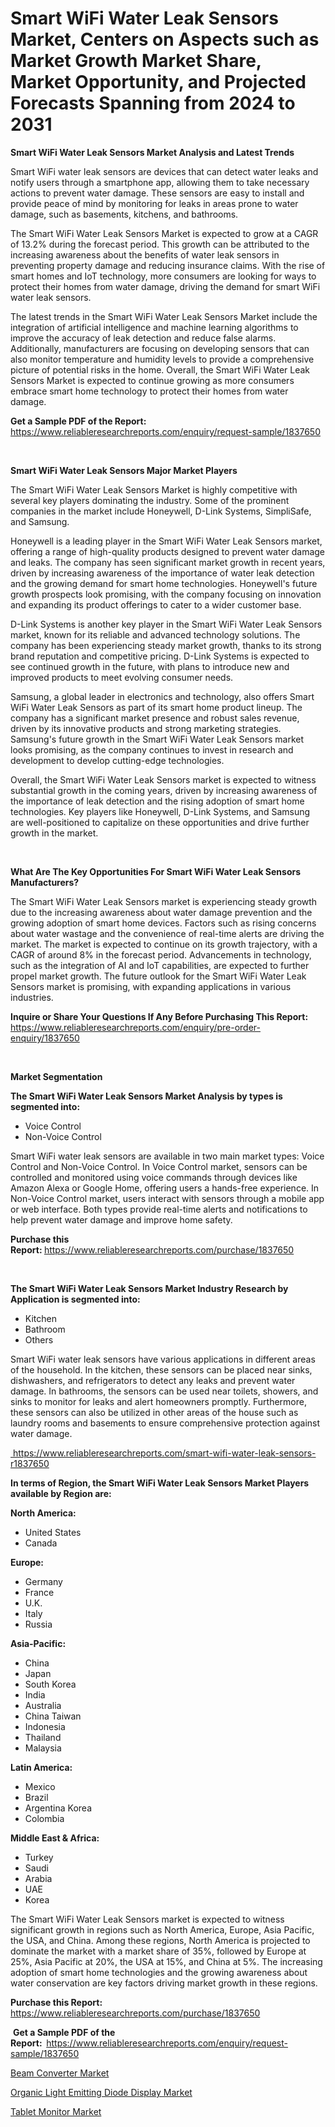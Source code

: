 <p><h1>Smart WiFi Water Leak Sensors Market, Centers on Aspects such as Market Growth Market Share, Market Opportunity, and Projected Forecasts Spanning from 2024 to 2031</h1></p><p><strong>Smart WiFi Water Leak Sensors Market Analysis and Latest Trends</strong></p>
<p><p>Smart WiFi water leak sensors are devices that can detect water leaks and notify users through a smartphone app, allowing them to take necessary actions to prevent water damage. These sensors are easy to install and provide peace of mind by monitoring for leaks in areas prone to water damage, such as basements, kitchens, and bathrooms.</p><p>The Smart WiFi Water Leak Sensors Market is expected to grow at a CAGR of 13.2% during the forecast period. This growth can be attributed to the increasing awareness about the benefits of water leak sensors in preventing property damage and reducing insurance claims. With the rise of smart homes and IoT technology, more consumers are looking for ways to protect their homes from water damage, driving the demand for smart WiFi water leak sensors.</p><p>The latest trends in the Smart WiFi Water Leak Sensors Market include the integration of artificial intelligence and machine learning algorithms to improve the accuracy of leak detection and reduce false alarms. Additionally, manufacturers are focusing on developing sensors that can also monitor temperature and humidity levels to provide a comprehensive picture of potential risks in the home. Overall, the Smart WiFi Water Leak Sensors Market is expected to continue growing as more consumers embrace smart home technology to protect their homes from water damage.</p></p>
<p><strong>Get a Sample PDF of the Report:&nbsp;</strong> <a href="https://www.reliableresearchreports.com/enquiry/request-sample/1837650">https://www.reliableresearchreports.com/enquiry/request-sample/1837650</a></p>
<p>&nbsp;</p>
<p><strong>Smart WiFi Water Leak Sensors Major Market Players</strong></p>
<p><p>The Smart WiFi Water Leak Sensors Market is highly competitive with several key players dominating the industry. Some of the prominent companies in the market include Honeywell, D-Link Systems, SimpliSafe, and Samsung.</p><p>Honeywell is a leading player in the Smart WiFi Water Leak Sensors market, offering a range of high-quality products designed to prevent water damage and leaks. The company has seen significant market growth in recent years, driven by increasing awareness of the importance of water leak detection and the growing demand for smart home technologies. Honeywell's future growth prospects look promising, with the company focusing on innovation and expanding its product offerings to cater to a wider customer base.</p><p>D-Link Systems is another key player in the Smart WiFi Water Leak Sensors market, known for its reliable and advanced technology solutions. The company has been experiencing steady market growth, thanks to its strong brand reputation and competitive pricing. D-Link Systems is expected to see continued growth in the future, with plans to introduce new and improved products to meet evolving consumer needs.</p><p>Samsung, a global leader in electronics and technology, also offers Smart WiFi Water Leak Sensors as part of its smart home product lineup. The company has a significant market presence and robust sales revenue, driven by its innovative products and strong marketing strategies. Samsung's future growth in the Smart WiFi Water Leak Sensors market looks promising, as the company continues to invest in research and development to develop cutting-edge technologies.</p><p>Overall, the Smart WiFi Water Leak Sensors market is expected to witness substantial growth in the coming years, driven by increasing awareness of the importance of leak detection and the rising adoption of smart home technologies. Key players like Honeywell, D-Link Systems, and Samsung are well-positioned to capitalize on these opportunities and drive further growth in the market.</p></p>
<p>&nbsp;</p>
<p><strong>What Are The Key Opportunities For Smart WiFi Water Leak Sensors Manufacturers?</strong></p>
<p><p>The Smart WiFi Water Leak Sensors market is experiencing steady growth due to the increasing awareness about water damage prevention and the growing adoption of smart home devices. Factors such as rising concerns about water wastage and the convenience of real-time alerts are driving the market. The market is expected to continue on its growth trajectory, with a CAGR of around 8% in the forecast period. Advancements in technology, such as the integration of AI and IoT capabilities, are expected to further propel market growth. The future outlook for the Smart WiFi Water Leak Sensors market is promising, with expanding applications in various industries.</p></p>
<p><strong>Inquire or Share Your Questions If Any Before Purchasing This Report:</strong> <a href="https://www.reliableresearchreports.com/enquiry/pre-order-enquiry/1837650">https://www.reliableresearchreports.com/enquiry/pre-order-enquiry/1837650</a></p>
<p>&nbsp;</p>
<p><strong>Market Segmentation</strong></p>
<p><strong>The Smart WiFi Water Leak Sensors Market Analysis by types is segmented into:</strong></p>
<p><ul><li>Voice Control</li><li>Non-Voice Control</li></ul></p>
<p><p>Smart WiFi water leak sensors are available in two main market types: Voice Control and Non-Voice Control. In Voice Control market, sensors can be controlled and monitored using voice commands through devices like Amazon Alexa or Google Home, offering users a hands-free experience. In Non-Voice Control market, users interact with sensors through a mobile app or web interface. Both types provide real-time alerts and notifications to help prevent water damage and improve home safety.</p></p>
<p><strong>Purchase this Report:&nbsp;</strong><a href="https://www.reliableresearchreports.com/purchase/1837650">https://www.reliableresearchreports.com/purchase/1837650</a></p>
<p>&nbsp;</p>
<p><strong>The Smart WiFi Water Leak Sensors Market Industry Research by Application is segmented into:</strong></p>
<p><ul><li>Kitchen</li><li>Bathroom</li><li>Others</li></ul></p>
<p><p>Smart WiFi water leak sensors have various applications in different areas of the household. In the kitchen, these sensors can be placed near sinks, dishwashers, and refrigerators to detect any leaks and prevent water damage. In bathrooms, the sensors can be used near toilets, showers, and sinks to monitor for leaks and alert homeowners promptly. Furthermore, these sensors can also be utilized in other areas of the house such as laundry rooms and basements to ensure comprehensive protection against water damage.</p></p>
<p><a href="https://www.reliableresearchreports.com/smart-wifi-water-leak-sensors-r1837650">&nbsp;https://www.reliableresearchreports.com/smart-wifi-water-leak-sensors-r1837650</a></p>
<p><strong>In terms of Region, the Smart WiFi Water Leak Sensors Market Players available by Region are:</strong></p>
<p>
    <p> <strong> North America: </strong>
        <ul>
            <li>United States</li>
            <li>Canada</li>
        </ul>
        </p> 
    <p> <strong> Europe: </strong>
        <ul>
            <li>Germany</li>
            <li>France</li>
            <li>U.K.</li>
            <li>Italy</li>
            <li>Russia</li>
        </ul>
        </p> 
    <p> <strong> Asia-Pacific: </strong>
        <ul>
            <li>China</li>
            <li>Japan</li>
            <li>South Korea</li>
            <li>India</li>
            <li>Australia</li>
            <li>China Taiwan</li>
            <li>Indonesia</li>
            <li>Thailand</li>
            <li>Malaysia</li>
        </ul>
        </p> 
    <p> <strong> Latin America: </strong>
        <ul>
            <li>Mexico</li>
            <li>Brazil</li>
            <li>Argentina Korea</li>
            <li>Colombia</li>
        </ul>
        </p> 
    <p> <strong> Middle East & Africa: </strong>
        <ul>
            <li>Turkey</li>
            <li>Saudi</li>
            <li>Arabia</li>
            <li>UAE</li>
            <li>Korea</li>
        </ul>
    </p>
    </p>
<p><p>The Smart WiFi Water Leak Sensors market is expected to witness significant growth in regions such as North America, Europe, Asia Pacific, the USA, and China. Among these regions, North America is projected to dominate the market with a market share of 35%, followed by Europe at 25%, Asia Pacific at 20%, the USA at 15%, and China at 5%. The increasing adoption of smart home technologies and the growing awareness about water conservation are key factors driving market growth in these regions.</p></p>
<p><strong>Purchase this Report: </strong><a href="https://www.reliableresearchreports.com/purchase/1837650">https://www.reliableresearchreports.com/purchase/1837650</a></p>
<p>&nbsp;<strong>Get a Sample PDF of the Report:&nbsp;&nbsp;</strong><a href="https://www.reliableresearchreports.com/enquiry/request-sample/1837650">https://www.reliableresearchreports.com/enquiry/request-sample/1837650</a></p>
<p><strong></strong></p>
<p><p><a href="https://github.com/pjcfca/Market-Research-Report-List-3/blob/main/beam-converter-market.md">Beam Converter Market</a></p><p><a href="https://github.com/kathiaseamanalvaradovlprc2h/Market-Research-Report-List-3/blob/main/organic-light-emitting-diode-display-market.md">Organic Light Emitting Diode Display Market</a></p><p><a href="https://github.com/wusalecollins540tpqoz/Market-Research-Report-List-3/blob/main/tablet-monitor-market.md">Tablet Monitor Market</a></p></p>